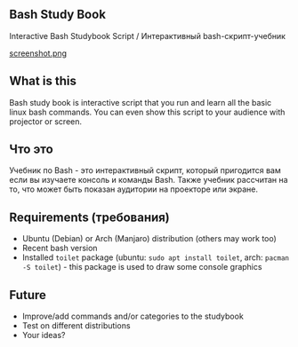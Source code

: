 ## Bash Study Book
Interactive Bash Studybook Script / Интерактивный bash-скрипт-учебник

[screenshot.png](screenshot.png)

## What is this
Bash study book is interactive script that you run and learn all the basic linux bash commands. You can even show this script to your audience with projector or screen.

## Что это
Учебник по Bash - это интерактивный скрипт, который пригодится вам если вы изучаете консоль и команды Bash. Также учебник рассчитан на то, что может быть показан аудитории на проекторе или экране.

## Requirements (требования)
* Ubuntu (Debian) or Arch (Manjaro) distribution (others may work too)
* Recent bash version
* Installed `toilet` package (ubuntu: `sudo apt install toilet`, arch: `pacman -S toilet`) - this package is used to draw some console graphics

## Future
* Improve/add commands and/or categories to the studybook
* Test on different distributions
* Your ideas?
